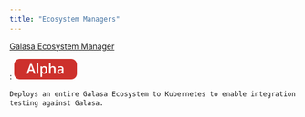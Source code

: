 ```yaml
---
title: "Ecosystem Managers"
---
```


[Galasa Ecosystem Manager](./galasa-ecosystem-manager.md)

:   ![alpha](../../../assets/images/tags/alpha.svg)

    Deploys an entire Galasa Ecosystem to Kubernetes to enable integration testing against Galasa.
